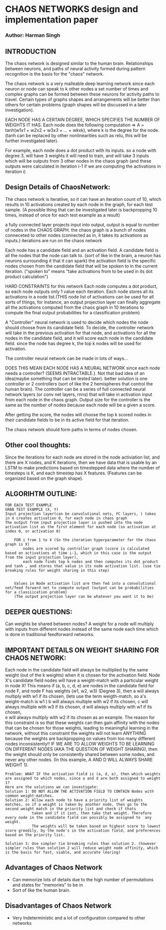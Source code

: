 # CHAOS NETWORKS design and implementation paper 
### Author: Harman Singh

## INTRODUCTION 
The chaos network is designed similar to the human brain. Relationships between neurons, and paths of neural activity formed
during pattern recognition is the basis for the "chaos" network.

The chaos network is a very malleable deep learning network since each neuron or node can speak to k other nodes
a set number of times and complex graphs can be formed
between these neurons for activity paths to travel.
Certain types of graphs shapes and arrangements will be better than others for certain problems (graph shapes will be discussed in a later investigation).

EACH NODE HAS A CERTAIN DEGREE, WHICH SPECIFIES THE NUMBER OF WEIGHTS IT HAS.
Each node does the following computation => A = tanh(w1*x1 + w2*x2 + w3*x3 + ... + wk*xk), where k is the degree for the node.
(tanh can be replaced by other nonlinearities such as relu, this will be further investigated later).

For example, each node does a dot product with its inputs. so a node with degree 3, will have 3 weights it will need to train, and will take 3 inputs which will be
outputs from 3 other nodes in the chaos graph (and these outputs were calculated in iteration i-1 if we are computing the activations in iteration i)




## Design Details of ChaosNetwork:

The chaos network is iteratiive, so it can have an iteration count of 10, which results in 10 activations created by each node in the graph, for each test sample.
(A possible thing that can be investigated later is backpropping 10 times, instead of once for each test example as a result)

a fully connected layer projects input into output, output is equal to number of nodes in the CHAOS GRAPH.
the chaos graph is a bunch of nodes conneceted to other nodes (connected as in, it takes its activations as inputs.)
iterations are run on the chaos network

Each node has a candidate field and an activation field.
A candidate field is all the nodes that the node can talk to. (sort of like in the brain, a neuron has neurons surrounding it that it can spark)
the activation field is the specific nodes chosen from the candidate field that will be spoken to in the current iteration.
("spoken to" means "take activations from to be used in its dot product calculation")

HARD CONSTRAINTS for this network
Each node computes a dot product, so each node outputs only 1 value each iteration.
Each node stores all its activations in a node list.(THIS node list of activations can be used for all sorts of things, for instance, an output projection layer can finally
aggregate all the activations computed from the chaos graph in 10 iterations to compute the final output probabilities for a classification problem)


A "Controller" neural network is used to decide which nodes the node should choose from its candidate field.
To decide, the controller network will take in the previous activation for that node, and activations for all the nodes in the candidate field, and it will score each
node in the candidate field. since the node has degree k, the top k nodes will be used for activation.

The controller neural network can be made in lots of ways...

DOES THIS MEAN EACH NODE HAS A NEURAL NETWORK since each node needs a controller? (SEEMS INTRACTABLE.). Not that bad idea of an idea(maybe something that can be tested later).
better solution is one controller or 2 controllers (sort of like the 2 hemispheres that control the human brain).
The controller can be a series of full connected neural network layers (or conv net layers, rnns) that will take in activation input from each node in the chaos graph.
Output size for the controller is the same as the number of nodes because each node will be a given a score.

After getting the score, the nodes will choose the top k scored nodes in their candidate fields to be in its active field for that iteration.

The chaos network should form paths in terms of nodes chosen.



## Other cool thoughts:
Since the iterations for each node are stored in the node activiation list, and there are X nodes, and K iterations, then we have data that is usable 
by an LSTM to make predictions based on timestepped data where the number of timesteps is K, and each timestep has X features. 
(Features can be organized based on the graph shape).




## ALGORIHTM OUTLINE:
```
FOR EACH TEST EXAMPLE
GRAB TEST EXAMPLE (X, Y)
Input projection layer(can be convolutional nets, FC layers, ) takes in X creates activation 0, for each node in chaos graph
The output from input projection layer is pushed into the node activation list as the first element for each node (so activation at index 0, or activation 0)

    FOR i from 1 to X (So the iteration hyperparameter for the chaos graph is X)
        nodes are scored by controller graph (score is calculated based on activations at time i-1, which in this case is the output from the input projection layer),
        each node finds top k nodes and then computes its dot product and tanh , and stores that value in its node activation list. (use tie breaking rules for weight sharing in this step)


    Values in Node activation list are then fed into a convolutional net/feed forward net to compute output (output can be probabilities for a classiication problem)
    (The output projection layer can be whatever you want it to be)
```

## DEEPER QUESTIONS: 
Can weights be shared between nodes? A weight for a node will multiply with inputs from different nodes instead of the same node each time which is done in traditional feedforward networks. 




## IMPORTANT DETAILS ON WEIGHT SHARING FOR CHAOS NETWORK: 

Each node in the candidate field will always be multiplied by the same weight (out of the k weights) when it is chosen for the activation field.
Node X's candidate field nodes will have a weight-match with a particular weight in node X! 
This means if (a, b, c, d, e) are nodes in the candidate field for node F, and node F has weights (w1, w2, w3) (Degree 3),
then a will always multiply with w1 if its chosen, (lets use the term weigth-match, so a's weight-match is w1 )
     b will always multiple with w2 if its chosen, 
     c will always multiple with w3 if its chosen, 
     d will always multiply with w1 if its chosen,  
     e will always multiply with w2 if its chosen as an example. 
    The reason for this constraint is so that these weights can then gain affinity with the nodes that can be chosen for those weights, leading to meaningful learning in the network, 
    without this constraint the weights will not learn ANYTHING because the weights are backpropping on values from too many different nodes inconsistently!! 
    IF WE ARE TO ALLOW WEIGHTS TO BE LEARNING ON DIFFERENT NODES (AKA THE QUESTION OF WEIGHT SHARING), then the weight should only be consistently shared between some nodes, and never any other
    nodes. (In this example, A AND D WILL ALWAYS SHARE WEIGHT 1). 

    Problem: WHAT IF the activation field is (a, d, e), then which weights are assigned to which nodes, since a and d are both assigned to weight 1?
    Here are the solutions we can investigate: 
    Solution 1: DO NOT ALLOW THE ACTIVATION FIELD TO CONTAIN Nodes with common weight-matches. 
    Solution 2: Allow each node to have a priority list of weights matches, so if a weight is taken by another node, then go to the second weight match in the priority list and check if thats
                taken and if it isnt, then take that weight. Therefore  every node in the candidate field can possibly be assigned to  any weight.
                The weights will be taken based on highest score to lowest score greedily, by the node's in the activation field, and preferences based on the priority list. 

    Solution 3: Use simpler tie breaking rules than solution 2. (however simpler rules than solution 2 will reduce weight node affinity, which is the basis for fast, viable, and accurate learing)
    









## Advantages of Chaos Network 
- Can memorize lots of details due to the high number of permutations and states for "memories" to be in
- Sort of like the human brain.

## Disadvantages of Chaos Network
- Very Indeterministic and a lot of configuration compared to other networks
